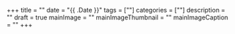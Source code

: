 +++
title = ""
date = "{{ .Date }}"
tags = [""]
categories = [""]
description = ""
draft = true
mainImage = ""
mainImageThumbnail = ""
mainImageCaption = ""
+++